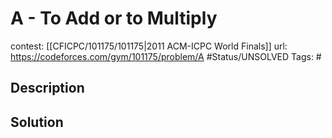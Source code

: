 # A - To Add or to Multiply

contest: [[CFICPC/101175/101175|2011 ACM-ICPC World Finals]]
url: https://codeforces.com/gym/101175/problem/A
#Status/UNSOLVED
Tags: #

## Description

## Solution

